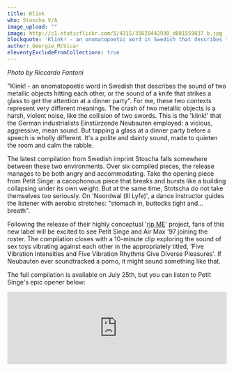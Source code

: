```yaml
---
title: Klink
who: Stoscha V/A
image_upload: ""
image: http://c1.staticflickr.com/5/4315/35620442930_d001559837_b.jpg
blockquote: 'Klink! - an onomatopoetic word in Swedish that describes the sound of two metallic objects hitting each other, or the sound of a knife that strikes a glass to get the attention at a dinner party.'
author: Georgie_McVicar
eleventyExcludeFromCollections: true
---
```

_Photo by Riccardo Fantoni_

"Klink! - an onomatopoetic word in Swedish that describes the sound of two metallic objects hitting each other, or the sound of a knife that strikes a glass to get the attention at a dinner party". For me, these two contexts represent very different meanings. The crash of two metallic objects is a harsh, violent noise, like the collision of two swords. This is the 'klink!' that the German industrialists Einstürzende Neubauten employed: a vicious, aggressive, mean sound. But tapping a glass at a dinner party before a speech is wholly different. It's a polite and dainty sound, made to quieten the room and calm the rabble. 

The latest compilation from Swedish imprint Stoscha falls somewhere between these two environments. Over six compiled pieces, the release manages to be both angry and accommodating. Take the opening piece from Petit Singe: a cacophonous piece that breaks and bursts like a building collapsing under its own weight. But at the same time, Stotscha do not take themselves too seriously. On 'Noordwal (lIl Lyfe)', a dance instructor guides the listener with aerobic stretches: "stomach in, buttocks tight and... breath". 

Following the release of their highly conceptual '[rip ME](http://straylandings.co.uk/reviews/requiem-rip-me)' project, fans of this new label will be excited to see Petit Singe and Air Max '97 joining the roster. The compilation closes with a 10-minute clip exploring the sound of sex toys vibrating against each other in the appropriately titled, 'Five Vibration Intensities and Five Vibration Rhythms Give Diverse Pleasures'. If Neubauten ever soundtracked a porno, it might sound something like that. 

The full compilation is available on July 25th, but you can listen to Petit Singe's epic opener below: 

<iframe width="100%" height="166" scrolling="no" frameborder="no" src="https://w.soundcloud.com/player/?url=https%3A//api.soundcloud.com/tracks/333757025%3Fsecret_token%3Ds-TLvzz&color=0b0a0a&auto_play=false&hide_related=false&show_comments=true&show_user=true&show_reposts=false"></iframe>